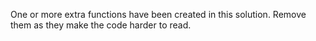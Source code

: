 One or more extra functions have been created in this solution. Remove them as they make the code harder to read.
